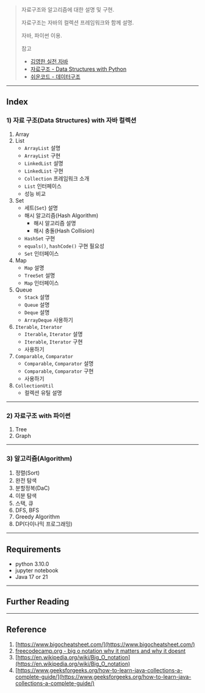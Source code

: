 >자료구조와 알고리즘에 대한 설명 및 구현. 
>
>자료구조는 자바의 컬렉션 프레임워크와 함께 설명.
>
>자바, 파이썬 이용.
>
>참고
>
>* [김영한 실전 자바](https://www.inflearn.com/roadmaps/744)
>* [자료구조 - Data Structures with Python](https://www.youtube.com/watch?v=PIidtIBCjEg&list=PLsMufJgu5933ZkBCHS7bQTx0bncjwi4PK)
>* [쉬운코드 - 데이터구조](https://www.youtube.com/watch?v=-2YpvLCT5F8&list=PLcXyemr8ZeoR82N8uZuG9xVrFIfdnLd72)

---

## Index

### 1) 자료 구조(Data Structures) with 자바 컬렉션

1. Array
2. List
   * `ArrayList` 설명
   * `ArrayList` 구현
   * `LinkedList` 설명
   * `LinkedList` 구현
   * `Collection` 프레임워크 소개
   * `List` 인터페이스
   * 성능 비교
3. Set
   * 세트(`Set`) 설명
   * 해시 알고리즘(Hash Algorithm)
     * 해시 알고리즘 설명
     * 해시 충돌(Hash Collision)
   * `HashSet` 구현
   * `equals()`, `hashCode()` 구현 필요성
   * `Set` 인터페이스
4. Map
   * `Map` 설명
   * `TreeSet` 설명
   * `Map` 인터페이스
5. Queue
   * `Stack` 설명
   * `Queue` 설명
   * `Deque` 설명
   * `ArrayDeque` 사용하기
6. `Iterable`, `Iterator`
   * `Iterable`, `Iterator` 설명
   * `Iterable`, `Iterator` 구현
   * 사용하기
7. `Comparable`, `Comparator`
   * `Comparable`, `Comparator` 설명
   * `Comparable`, `Comparator` 구현
   * 사용하기
8. `CollectionUtil`
   * 컬렉션 유틸 설명

---

### 2) 자료구조 with 파이썬

1. Tree
2. Graph

---

### 3) 알고리즘(Algorithm)

1. 정렬(Sort)
2. 완전 탐색
3. 분할정복(DaC)
4. 이분 탐색
5. 스택, 큐
6. DFS, BFS
7. Greedy Algorithm
8. DP(다이나믹 프로그래밍)



---

## Requirements

* python 3.10.0
* jupyter notebook
* Java 17 or 21

---

## Further Reading



---

## Reference

1.  [https://www.bigocheatsheet.com/](https://www.bigocheatsheet.com/)
2.  [freecodecamp.org - big o notation why it matters and why it doesnt](https://www.freecodecamp.org/korean/news/big-o-notation-why-it-matters-and-why-it-doesnt-1674cfa8a23c/)
3.  [https://en.wikipedia.org/wiki/Big_O_notation](https://en.wikipedia.org/wiki/Big_O_notation)
4.  [https://www.geeksforgeeks.org/how-to-learn-java-collections-a-complete-guide/](https://www.geeksforgeeks.org/how-to-learn-java-collections-a-complete-guide/)
